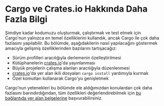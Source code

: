 # Cargo ve Crates.io Hakkında Daha Fazla Bilgi
Şimdiye kadar kodumuzu oluşturmak, çalıştırmak ve test etmek için Cargo'nun yalnızca en temel özelliklerini kullandık, 
ancak Cargo ile çok daha fazlasını yapılabilir. Bu bölümde, aşağıdakilerin nasıl yapılacağını göstermek amacıyla gelişmiş özelliklerinden bazılarını tartışacağız:

  * Sürüm profilleri aracılığıyla derlemenin özelleştirilmesi
  * Kütüphanelerin [crates.io](https://crates.io/)'da yayınlanması
  * Büyük projelerin çalışma alanları aracılığıyla düzenlenmesi
  * [crates.io](https://crates.io/)'da yer alan ikili dosyaları `cargo install` yardımıyla kurmak
  * Özel komutları kullanarak Cargo'yu genişletmek
  
Cargo'nun yetenekleri bu bölümde ele aldığımızdan konulardan çok daha fazlasını barındırdığından, tüm özellikleri değerlendirebilmek için [bu bağlantıda yer alan belgelerine](https://doc.rust-lang.org/cargo/) başvurabilirsiniz.
